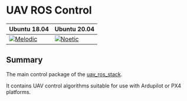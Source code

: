 # UAV ROS Control 

| Ubuntu 18.04  | Ubuntu 20.04|
|---------------------------------------------------------------------------------------------------------------------------------|--------------------------------------------------------------------------------------------------------------------------------|
 [![Melodic](https://github.com/lmark1/uav_ros_control/workflows/Melodic/badge.svg)](https://github.com/lmark1/uav_ros_control/actions) | [![Noetic](https://github.com/lmark1/uav_ros_control/workflows/Noetic/badge.svg)](https://github.com/lmark1/uav_ros_control/actions) |

## Summary

The main control package of the [uav_ros_stack](https://github.com/lmark1/uav_ros_stack).  

It contains UAV control algorithms suitable for use with Ardupilot or PX4 platforms. 